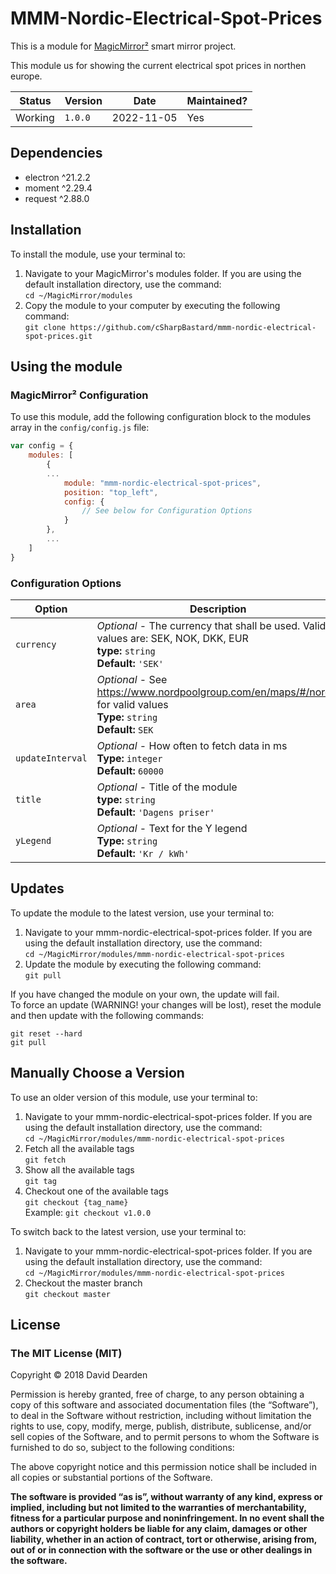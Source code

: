 # MMM-Nordic-Electrical-Spot-Prices

This is a module for [MagicMirror²](https://magicmirror.builders/) smart mirror project.

This module us for showing the current electrical spot prices in northen europe.

| Status  | Version | Date       | Maintained? |
| ------- | ------- | ---------- | ----------- |
| Working | `1.0.0` | 2022-11-05 | Yes         |

## Dependencies
- electron ^21.2.2
- moment ^2.29.4
- request ^2.88.0

## Installation

To install the module, use your terminal to:

1. Navigate to your MagicMirror's modules folder. If you are using the default installation directory, use the command:<br />`cd ~/MagicMirror/modules`
2. Copy the module to your computer by executing the following command:<br />`git clone https://github.com/cSharpBastard/mmm-nordic-electrical-spot-prices.git`

## Using the module

### MagicMirror² Configuration

To use this module, add the following configuration block to the modules array in the `config/config.js` file:

```js
var config = {
    modules: [
        {
        ...
            module: "mmm-nordic-electrical-spot-prices",
            position: "top_left",
            config: {
                // See below for Configuration Options
            }
        },
        ...
    ]
}
```

### Configuration Options

| Option                 | Description                                                                                                                                                                                                                                                                                                                                                                                                                                                                                                                                                                                                                                                                                                                                                                                                                                                                      |
| ---------------------- | -------------------------------------------------------------------------------------------------------------------------------------------------------------------------------------------------------------------------------------------------------------------------------------------------------------------------------------------------------------------------------------------------------------------------------------------------------------------------------------------------------------------------------------------------------------------------------------------------------------------------------------------------------------------------------------------------------------------------------------------------------------------------------------------------------------------------------------------------------------------------------- |
| `currency`             | _Optional_ - The currency that shall be used. Valid values are: SEK, NOK, DKK, EUR<br />**type:** `string`<br />**Default:** `'SEK'`                                                                                                                                                                                                                                                                                                                                                                                                                                                                                                                                                                                                                                                                                                                                             |
| `area`                 | _Optional_ - See https://www.nordpoolgroup.com/en/maps/#/nordic for valid values<br />**Type:** `string`<br />**Default:** `SEK`                                                                                                                                                                                                                                                                                                                                                                                                                                                                                                                                                                                                                                                                                                                  |
| `updateInterval`       | _Optional_ - How often to fetch data in ms<br />**Type:** `integer`<br />**Default:** `60000`                                                                                                                                                                                                                                                                                                                                                                                                                                  |
| `title`                | _Optional_ - Title of the module<br />**type:** `string`<br />**Default:** `'Dagens priser'`                                                                                                                                                                                                                                                                                                                                                                                                                                                                                                                                                                                                                                                                                                                               |
| `yLegend`              | _Optional_ - Text for the Y legend<br />**Type:** `string`<br />**Default:** `'Kr / kWh'`                                                                                                                                                                                                                                                                                                                                                                                                                                                                                                                                                                                                                                                                                                                               |

## Updates

To update the module to the latest version, use your terminal to:

1. Navigate to your mmm-nordic-electrical-spot-prices folder. If you are using the default installation directory, use the command:<br />`cd ~/MagicMirror/modules/mmm-nordic-electrical-spot-prices`
2. Update the module by executing the following command:<br />`git pull`

If you have changed the module on your own, the update will fail. <br />To force an update (WARNING! your changes will be lost), reset the module and then update with the following commands:

```
git reset --hard
git pull
```
## Manually Choose a Version

To use an older version of this module, use your terminal to:

1. Navigate to your mmm-nordic-electrical-spot-prices folder. If you are using the default installation directory, use the command:<br>`cd ~/MagicMirror/modules/mmm-nordic-electrical-spot-prices`
2. Fetch all the available tags<br>`git fetch`
3. Show all the available tags<br>`git tag`
4. Checkout one of the available tags<br>`git checkout {tag_name}`<br>Example: `git checkout v1.0.0`

To switch back to the latest version, use your terminal to:

1. Navigate to your mmm-nordic-electrical-spot-prices folder. If you are using the default installation directory, use the command:<br>`cd ~/MagicMirror/modules/mmm-nordic-electrical-spot-prices`
2. Checkout the master branch<br>`git checkout master`

## License

### The MIT License (MIT)

Copyright © 2018 David Dearden

Permission is hereby granted, free of charge, to any person
obtaining a copy of this software and associated documentation
files (the “Software”), to deal in the Software without
restriction, including without limitation the rights to use,
copy, modify, merge, publish, distribute, sublicense, and/or sell
copies of the Software, and to permit persons to whom the
Software is furnished to do so, subject to the following
conditions:

The above copyright notice and this permission notice shall be
included in all copies or substantial portions of the Software.

**The software is provided “as is”, without warranty of any kind, express or implied, including but not limited to the warranties of merchantability, fitness for a particular purpose and noninfringement. In no event shall the authors or copyright holders be liable for any claim, damages or other liability, whether in an action of contract, tort or otherwise, arising from, out of or in connection with the software or the use or other dealings in the software.**
